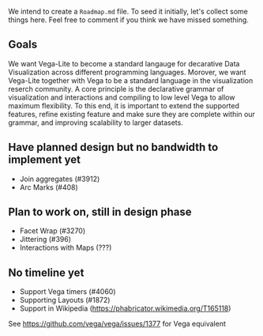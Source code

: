 We intend to create a `Roadmap.md` file. To seed it initially, let's collect some things here. Feel free to comment if you think we have missed something. 

## Goals

We want Vega-Lite to become a standard langauge for decarative Data Visualization across different programming languages. Morover, we want Vega-Lite together with Vega to be a standard language in the visualization reserch community. A core principle is the declarative grammar of visualization and interactions and compiling to low level Vega to allow maximum flexibility. To this end, it is important to extend the supported features, refine existing feature and make sure they are complete within our grammar, and improving scalability to larger datasets. 

## Have planned design but no bandwidth to implement yet

* Join aggregates (#3912)
* Arc Marks (#408)

## Plan to work on, still in design phase


* Facet Wrap (#3270)
* Jittering (#396)
* Interactions with Maps (???)

## No timeline yet

* Support Vega timers (#4060)
* Supporting Layouts (#1872)
* Support in Wikipedia (https://phabricator.wikimedia.org/T165118)

See https://github.com/vega/vega/issues/1377 for Vega equivalent

